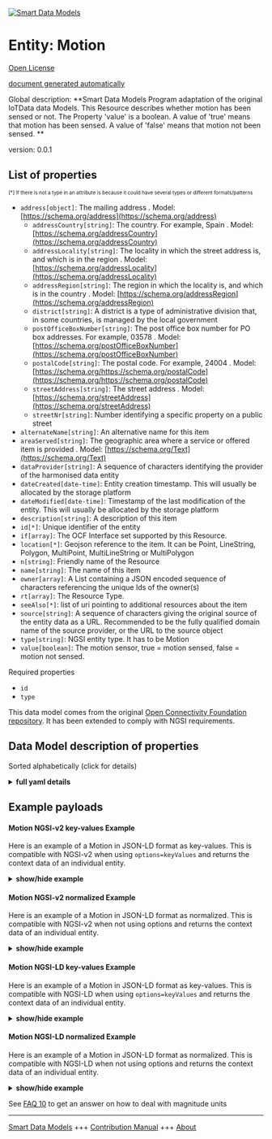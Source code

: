 <!-- 10-Header -->    
[![Smart Data Models](https://smartdatamodels.org/wp-content/uploads/2022/01/SmartDataModels_logo.png "Logo")](https://smartdatamodels.org)    
Entity: Motion    
==============<!-- /10-Header -->    
<!-- 15-License -->    
[Open License](https://github.com/smart-data-models//dataModel.OCF/blob/master/Motion/LICENSE.md)    
[document generated automatically](https://docs.google.com/presentation/d/e/2PACX-1vTs-Ng5dIAwkg91oTTUdt8ua7woBXhPnwavZ0FxgR8BsAI_Ek3C5q97Nd94HS8KhP-r_quD4H0fgyt3/pub?start=false&loop=false&delayms=3000#slide=id.gb715ace035_0_60)    
<!-- /15-License -->    
<!-- 20-Description -->    
Global description: **Smart Data Models Program adaptation of the original IoTData data Models. This Resource describes whether motion has been sensed or not. The Property 'value' is a boolean. A value of 'true' means that motion has been sensed. A value of 'false' means that motion not been sensed. **    
version: 0.0.1    
<!-- /20-Description -->    
<!-- 30-PropertiesList -->    
## List of properties    
<sup><sub>[*] If there is not a type in an attribute is because it could have several types or different formats/patterns</sub></sup>    
- `address[object]`: The mailing address  . Model: [https://schema.org/address](https://schema.org/address)	- `addressCountry[string]`: The country. For example, Spain  . Model: [https://schema.org/addressCountry](https://schema.org/addressCountry)    
	- `addressLocality[string]`: The locality in which the street address is, and which is in the region  . Model: [https://schema.org/addressLocality](https://schema.org/addressLocality)    
	- `addressRegion[string]`: The region in which the locality is, and which is in the country  . Model: [https://schema.org/addressRegion](https://schema.org/addressRegion)    
	- `district[string]`: A district is a type of administrative division that, in some countries, is managed by the local government      
	- `postOfficeBoxNumber[string]`: The post office box number for PO box addresses. For example, 03578  . Model: [https://schema.org/postOfficeBoxNumber](https://schema.org/postOfficeBoxNumber)    
	- `postalCode[string]`: The postal code. For example, 24004  . Model: [https://schema.org/https://schema.org/postalCode](https://schema.org/https://schema.org/postalCode)    
	- `streetAddress[string]`: The street address  . Model: [https://schema.org/streetAddress](https://schema.org/streetAddress)    
	- `streetNr[string]`: Number identifying a specific property on a public street      
- `alternateName[string]`: An alternative name for this item  - `areaServed[string]`: The geographic area where a service or offered item is provided  . Model: [https://schema.org/Text](https://schema.org/Text)- `dataProvider[string]`: A sequence of characters identifying the provider of the harmonised data entity  - `dateCreated[date-time]`: Entity creation timestamp. This will usually be allocated by the storage platform  - `dateModified[date-time]`: Timestamp of the last modification of the entity. This will usually be allocated by the storage platform  - `description[string]`: A description of this item  - `id[*]`: Unique identifier of the entity  - `if[array]`: The OCF Interface set supported by this Resource.  - `location[*]`: Geojson reference to the item. It can be Point, LineString, Polygon, MultiPoint, MultiLineString or MultiPolygon  - `n[string]`: Friendly name of the Resource  - `name[string]`: The name of this item  - `owner[array]`: A List containing a JSON encoded sequence of characters referencing the unique Ids of the owner(s)  - `rt[array]`: The Resource Type.  - `seeAlso[*]`: list of uri pointing to additional resources about the item  - `source[string]`: A sequence of characters giving the original source of the entity data as a URL. Recommended to be the fully qualified domain name of the source provider, or the URL to the source object  - `type[string]`: NGSI entity type. It has to be Motion  - `value[boolean]`: The motion sensor, true = motion sensed, false = motion not sensed.  <!-- /30-PropertiesList -->    
<!-- 35-RequiredProperties -->    
Required properties    
- `id`  - `type`  <!-- /35-RequiredProperties -->    
<!-- 40-RequiredProperties -->    
This data model comes from the original [Open Connectivity Foundation repository](https://github.com/openconnectivityfoundation/IoTDataModels). It has been extended to comply with NGSI requirements.    
<!-- /40-RequiredProperties -->    
<!-- 50-DataModelHeader -->    
## Data Model description of properties    
Sorted alphabetically (click for details)    
<!-- /50-DataModelHeader -->    
<!-- 60-ModelYaml -->    
<details><summary><strong>full yaml details</strong></summary>      
```yaml    
Motion:      
  description: 'Smart Data Models Program adaptation of the original IoTData data Models. This Resource describes whether motion has been sensed or not. The Property ''value'' is a boolean. A value of ''true'' means that motion has been sensed. A value of ''false'' means that motion not been sensed. '      
  properties:      
    address:      
      description: The mailing address      
      properties:      
        addressCountry:      
          description: 'The country. For example, Spain'      
          type: string      
          x-ngsi:      
            model: https://schema.org/addressCountry      
            type: Property      
        addressLocality:      
          description: 'The locality in which the street address is, and which is in the region'      
          type: string      
          x-ngsi:      
            model: https://schema.org/addressLocality      
            type: Property      
        addressRegion:      
          description: 'The region in which the locality is, and which is in the country'      
          type: string      
          x-ngsi:      
            model: https://schema.org/addressRegion      
            type: Property      
        district:      
          description: 'A district is a type of administrative division that, in some countries, is managed by the local government'      
          type: string      
          x-ngsi:      
            type: Property      
        postOfficeBoxNumber:      
          description: 'The post office box number for PO box addresses. For example, 03578'      
          type: string      
          x-ngsi:      
            model: https://schema.org/postOfficeBoxNumber      
            type: Property      
        postalCode:      
          description: 'The postal code. For example, 24004'      
          type: string      
          x-ngsi:      
            model: https://schema.org/https://schema.org/postalCode      
            type: Property      
        streetAddress:      
          description: The street address      
          type: string      
          x-ngsi:      
            model: https://schema.org/streetAddress      
            type: Property      
        streetNr:      
          description: Number identifying a specific property on a public street      
          type: string      
          x-ngsi:      
            type: Property      
      type: object      
      x-ngsi:      
        model: https://schema.org/address      
        type: Property      
    alternateName:      
      description: An alternative name for this item      
      type: string      
      x-ngsi:      
        type: Property      
    areaServed:      
      description: The geographic area where a service or offered item is provided      
      type: string      
      x-ngsi:      
        model: https://schema.org/Text      
        type: Property      
    dataProvider:      
      description: A sequence of characters identifying the provider of the harmonised data entity      
      type: string      
      x-ngsi:      
        type: Property      
    dateCreated:      
      description: Entity creation timestamp. This will usually be allocated by the storage platform      
      format: date-time      
      type: string      
      x-ngsi:      
        type: Property      
    dateModified:      
      description: Timestamp of the last modification of the entity. This will usually be allocated by the storage platform      
      format: date-time      
      type: string      
      x-ngsi:      
        type: Property      
    description:      
      description: A description of this item      
      type: string      
      x-ngsi:      
        type: Property      
    id:      
      anyOf:      
        - description: Identifier format of any NGSI entity      
          maxLength: 256      
          minLength: 1      
          pattern: ^[\w\-\.\{\}\$\+\*\[\]`|~^@!,:\\]+$      
          type: string      
          x-ngsi:      
            type: Property      
        - description: Identifier format of any NGSI entity      
          format: uri      
          type: string      
          x-ngsi:      
            type: Property      
      description: Unique identifier of the entity      
      x-ngsi:      
        type: Property      
    if:      
      description: The OCF Interface set supported by this Resource.      
      items:      
        enum:      
          - oic.if.s      
          - oic.if.baseline      
        type: string      
      minItems: 2      
      readOnly: true      
      type: array      
      uniqueItems: true      
      x-ngsi:      
        type: Property      
    location:      
      description: 'Geojson reference to the item. It can be Point, LineString, Polygon, MultiPoint, MultiLineString or MultiPolygon'      
      oneOf:      
        - description: Geojson reference to the item. Point      
          properties:      
            bbox:      
              items:      
                type: number      
              minItems: 4      
              type: array      
            coordinates:      
              items:      
                type: number      
              minItems: 2      
              type: array      
            type:      
              enum:      
                - Point      
              type: string      
          required:      
            - type      
            - coordinates      
          title: GeoJSON Point      
          type: object      
          x-ngsi:      
            type: GeoProperty      
        - description: Geojson reference to the item. LineString      
          properties:      
            bbox:      
              items:      
                type: number      
              minItems: 4      
              type: array      
            coordinates:      
              items:      
                items:      
                  type: number      
                minItems: 2      
                type: array      
              minItems: 2      
              type: array      
            type:      
              enum:      
                - LineString      
              type: string      
          required:      
            - type      
            - coordinates      
          title: GeoJSON LineString      
          type: object      
          x-ngsi:      
            type: GeoProperty      
        - description: Geojson reference to the item. Polygon      
          properties:      
            bbox:      
              items:      
                type: number      
              minItems: 4      
              type: array      
            coordinates:      
              items:      
                items:      
                  items:      
                    type: number      
                  minItems: 2      
                  type: array      
                minItems: 4      
                type: array      
              type: array      
            type:      
              enum:      
                - Polygon      
              type: string      
          required:      
            - type      
            - coordinates      
          title: GeoJSON Polygon      
          type: object      
          x-ngsi:      
            type: GeoProperty      
        - description: Geojson reference to the item. MultiPoint      
          properties:      
            bbox:      
              items:      
                type: number      
              minItems: 4      
              type: array      
            coordinates:      
              items:      
                items:      
                  type: number      
                minItems: 2      
                type: array      
              type: array      
            type:      
              enum:      
                - MultiPoint      
              type: string      
          required:      
            - type      
            - coordinates      
          title: GeoJSON MultiPoint      
          type: object      
          x-ngsi:      
            type: GeoProperty      
        - description: Geojson reference to the item. MultiLineString      
          properties:      
            bbox:      
              items:      
                type: number      
              minItems: 4      
              type: array      
            coordinates:      
              items:      
                items:      
                  items:      
                    type: number      
                  minItems: 2      
                  type: array      
                minItems: 2      
                type: array      
              type: array      
            type:      
              enum:      
                - MultiLineString      
              type: string      
          required:      
            - type      
            - coordinates      
          title: GeoJSON MultiLineString      
          type: object      
          x-ngsi:      
            type: GeoProperty      
        - description: Geojson reference to the item. MultiLineString      
          properties:      
            bbox:      
              items:      
                type: number      
              minItems: 4      
              type: array      
            coordinates:      
              items:      
                items:      
                  items:      
                    items:      
                      type: number      
                    minItems: 2      
                    type: array      
                  minItems: 4      
                  type: array      
                type: array      
              type: array      
            type:      
              enum:      
                - MultiPolygon      
              type: string      
          required:      
            - type      
            - coordinates      
          title: GeoJSON MultiPolygon      
          type: object      
          x-ngsi:      
            type: GeoProperty      
      x-ngsi:      
        type: GeoProperty      
    n:      
      description: Friendly name of the Resource      
      maxLength: 64      
      readOnly: true      
      type: string      
      x-ngsi:      
        type: Property      
    name:      
      description: The name of this item      
      type: string      
      x-ngsi:      
        type: Property      
    owner:      
      description: A List containing a JSON encoded sequence of characters referencing the unique Ids of the owner(s)      
      items:      
        anyOf:      
          - description: Identifier format of any NGSI entity      
            maxLength: 256      
            minLength: 1      
            pattern: ^[\w\-\.\{\}\$\+\*\[\]`|~^@!,:\\]+$      
            type: string      
            x-ngsi:      
              type: Property      
          - description: Identifier format of any NGSI entity      
            format: uri      
            type: string      
            x-ngsi:      
              type: Property      
        description: Unique identifier of the entity      
        x-ngsi:      
          type: Property      
      type: array      
      x-ngsi:      
        type: Property      
    rt:      
      description: The Resource Type.      
      items:      
        enum:      
          - oic.r.sensor.motion      
        maxLength: 64      
        type: string      
      minItems: 1      
      readOnly: true      
      type: array      
      uniqueItems: true      
      x-ngsi:      
        type: Property      
    seeAlso:      
      description: list of uri pointing to additional resources about the item      
      oneOf:      
        - items:      
            format: uri      
            type: string      
          minItems: 1      
          type: array      
        - format: uri      
          type: string      
      x-ngsi:      
        type: Property      
    source:      
      description: 'A sequence of characters giving the original source of the entity data as a URL. Recommended to be the fully qualified domain name of the source provider, or the URL to the source object'      
      type: string      
      x-ngsi:      
        type: Property      
    type:      
      description: NGSI entity type. It has to be Motion      
      enum:      
        - Motion      
      type: string      
      x-ngsi:      
        type: Property      
    value:      
      description: 'The motion sensor, true = motion sensed, false = motion not sensed.'      
      readOnly: true      
      type: boolean      
      x-ngsi:      
        type: Property      
  required:      
    - id      
    - type      
  type: object      
  x-derived-from: https://github.com/OpenInterConnect/IoTDataModels/blob/master/MotionResURI.swagger.json      
  x-disclaimer: 'Redistribution and use in source and binary forms, with or without modification, are permitted  provided that the license conditions are met. Copyleft (c) 2022 Contributors to Smart Data Models Program'      
  x-license-url: https://github.com/smart-data-models/dataModel.OCF/blob/master/Motion/LICENSE.md      
  x-model-schema: https://smart-data-models.github.io/dataModel.IoTDataModels/Motion/schema.json      
  x-model-tags: OCF      
  x-version: 0.0.1      
```    
</details>      
<!-- /60-ModelYaml -->    
<!-- 70-MiddleNotes -->    
<!-- /70-MiddleNotes -->    
<!-- 80-Examples -->    
## Example payloads      
#### Motion NGSI-v2 key-values Example      
Here is an example of a Motion in JSON-LD format as key-values. This is compatible with NGSI-v2 when  using `options=keyValues` and returns the context data of an individual entity.    
<details><summary><strong>show/hide example</strong></summary>      
```json  
{  
  "id": "urn:ngsi-ld:Motion:id:WJTJ:57187676",  
  "dateCreated": "2019-07-10T18:06:29Z",  
  "dateModified": "2001-04-25T00:12:11Z",  
  "source": "Home expert watch result. Necessary bill picture time mean protect arrive. Sort home generation hope activity ",  
  "name": "Appear close than because chair article interest. Serious another red speech. Science weight house w",  
  "alternateName": "Training hard own six himself land guess kind. Fact travel organization be or. College most attention d",  
  "description": "Wonder picture bed ",  
  "dataProvider": "Loss sta",  
  "owner": [  
    "urn:ngsi-ld:Motion:items:KBNW:57561673",  
    "urn:ngsi-ld:Motion:items:JGNJ:31536690"  
  ],  
  "seeAlso": [  
    "urn:ngsi-ld:Motion:items:OMHS:02373339"  
  ],  
  "location": {  
    "type": "Point",  
    "coordinates": [  
      57.4145695,  
      -150.804706  
    ]  
  },  
  "address": {  
    "streetAddress": "Color mother believe. Ahead miss watch board middle me a",  
    "addressLocality": "Bit various front chair like middle stat",  
    "addressRegion": "Service design medical we.",  
    "addressCountry": "Career official outside Mr environment far. Card yeah productio",  
    "postalCode": "Center politics theory interesting population letter. Edge strong how question.",  
    "postOfficeBoxNumber": "Learn buy program under. Read glass enough fine key fall seat. Whom example study we.",  
    "streetNr": "Sell produce business majority drug simple since. Me arrive four four small head.",  
    "district": "Exactly what every support. Even mean exactly resource decision southern fight. Huge dark street."  
  },  
  "areaServed": "Project wide teacher myself card scene. Dog get we.",  
  "rt": [  
    "oic.r.sensor.motion"  
  ],  
  "value": true,  
  "n": "Shake half design campaign.",  
  "if": [  
    "oic.if.s",  
    "oic.if.baseline"  
  ],  
  "type": "Motion"  
}  
```  
</details>    
#### Motion NGSI-v2 normalized Example      
Here is an example of a Motion in JSON-LD format as normalized. This is compatible with NGSI-v2 when not using options and returns the context data of an individual entity.    
<details><summary><strong>show/hide example</strong></summary>      
```json  
{  
  "id": "urn:ngsi-ld:Motion:id:WJTJ:57187676",  
  "dateCreated": {  
    "type": "DateTime",  
    "value": "2019-07-10T18:06:29Z"  
  },  
  "dateModified": {  
    "type": "DateTime",  
    "value": "2001-04-25T00:12:11Z"  
  },  
  "source": {  
    "type": "Text",  
    "value": "Home expert watch result. Necessary bill picture time mean protect arrive. Sort home generation hope activity "  
  },  
  "name": {  
    "type": "Text",  
    "value": "Appear close than because chair article interest. Serious another red speech. Science weight house w"  
  },  
  "alternateName": {  
    "type": "Text",  
    "value": "Training hard own six himself land guess kind. Fact travel organization be or. College most attention d"  
  },  
  "description": {  
    "type": "Text",  
    "value": "Wonder picture bed "  
  },  
  "dataProvider": {  
    "type": "Text",  
    "value": "Loss sta"  
  },  
  "owner": {  
    "type": "StructuredValue",  
    "value": [  
      "urn:ngsi-ld:Motion:items:KBNW:57561673",  
      "urn:ngsi-ld:Motion:items:JGNJ:31536690"  
    ]  
  },  
  "seeAlso": {  
    "type": "StructuredValue",  
    "value": [  
      "urn:ngsi-ld:Motion:items:OMHS:02373339"  
    ]  
  },  
  "location": {  
    "type": "geo:json",  
    "value": {  
      "type": "Point",  
      "coordinates": [  
        57.4145695,  
        -150.804706  
      ]  
    }  
  },  
  "address": {  
    "type": "StructuredValue",  
    "value": {  
      "streetAddress": "Color mother believe. Ahead miss watch board middle me a",  
      "addressLocality": "Bit various front chair like middle stat",  
      "addressRegion": "Service design medical we.",  
      "addressCountry": "Career official outside Mr environment far. Card yeah productio",  
      "postalCode": "Center politics theory interesting population letter. Edge strong how question.",  
      "postOfficeBoxNumber": "Learn buy program under. Read glass enough fine key fall seat. Whom example study we.",  
      "streetNr": "Sell produce business majority drug simple since. Me arrive four four small head.",  
      "district": "Exactly what every support. Even mean exactly resource decision southern fight. Huge dark street."  
    }  
  },  
  "areaServed": {  
    "type": "Text",  
    "value": "Project wide teacher myself card scene. Dog get we."  
  },  
  "rt": {  
    "type": "StructuredValue",  
    "value": [  
      "oic.r.sensor.motion"  
    ]  
  },  
  "value": {  
    "type": "Boolean",  
    "value": true  
  },  
  "n": {  
    "type": "Text",  
    "value": "Shake half design campaign."  
  },  
  "if": {  
    "type": "StructuredValue",  
    "value": [  
      "oic.if.s",  
      "oic.if.baseline"  
    ]  
  },  
  "type": "Motion"  
}  
```  
</details>    
#### Motion NGSI-LD key-values Example      
Here is an example of a Motion in JSON-LD format as key-values. This is compatible with NGSI-LD when  using `options=keyValues` and returns the context data of an individual entity.    
<details><summary><strong>show/hide example</strong></summary>      
```json  
{  
  "id": "urn:ngsi-ld:Motion:id:WJTJ:57187676",  
  "dateCreated": "2019-07-10T18:06:29Z",  
  "dateModified": "2001-04-25T00:12:11Z",  
  "source": "Home expert watch result. Necessary bill picture time mean protect arrive. Sort home generation hope activity ",  
  "name": "Appear close than because chair article interest. Serious another red speech. Science weight house w",  
  "alternateName": "Training hard own six himself land guess kind. Fact travel organization be or. College most attention d",  
  "description": "Wonder picture bed ",  
  "dataProvider": "Loss sta",  
  "owner": [  
    "urn:ngsi-ld:Motion:items:KBNW:57561673",  
    "urn:ngsi-ld:Motion:items:JGNJ:31536690"  
  ],  
  "seeAlso": [  
    "urn:ngsi-ld:Motion:items:OMHS:02373339"  
  ],  
  "location": {  
    "type": "Point",  
    "coordinates": [  
      57.4145695,  
      -150.804706  
    ]  
  },  
  "address": {  
    "streetAddress": "Color mother believe. Ahead miss watch board middle me a",  
    "addressLocality": "Bit various front chair like middle stat",  
    "addressRegion": "Service design medical we.",  
    "addressCountry": "Career official outside Mr environment far. Card yeah productio",  
    "postalCode": "Center politics theory interesting population letter. Edge strong how question.",  
    "postOfficeBoxNumber": "Learn buy program under. Read glass enough fine key fall seat. Whom example study we.",  
    "streetNr": "Sell produce business majority drug simple since. Me arrive four four small head.",  
    "district": "Exactly what every support. Even mean exactly resource decision southern fight. Huge dark street."  
  },  
  "areaServed": "Project wide teacher myself card scene. Dog get we.",  
  "rt": [  
    "oic.r.sensor.motion"  
  ],  
  "value": true,  
  "n": "Shake half design campaign.",  
  "if": [  
    "oic.if.s",  
    "oic.if.baseline"  
  ],  
  "type": "Motion",  
  "@context": [  
    "https://smartdatamodels.org/context.jsonld"  
  ]  
}  
```  
</details>    
#### Motion NGSI-LD normalized Example      
Here is an example of a Motion in JSON-LD format as normalized. This is compatible with NGSI-LD when not using options and returns the context data of an individual entity.    
<details><summary><strong>show/hide example</strong></summary>      
```json  
{  
    "id": "urn:ngsi-ld:Motion:id:WJTJ:57187676",  
    "dateCreated": {  
        "type": "Property",  
        "value": {  
            "@type": "DateTime",  
            "@value": "2019-07-10T18:06:29Z"  
        }  
    },  
    "dateModified": {  
        "type": "Property",  
        "value": {  
            "@type": "DateTime",  
            "@value": "2001-04-25T00:12:11Z"  
        }  
    },  
    "source": {  
        "type": "Property",  
        "value": "Home expert watch result. Necessary bill picture time mean protect arrive. Sort home generation hope activity "  
    },  
    "name": {  
        "type": "Property",  
        "value": "Appear close than because chair article interest. Serious another red speech. Science weight house w"  
    },  
    "alternateName": {  
        "type": "Property",  
        "value": "Training hard own six himself land guess kind. Fact travel organization be or. College most attention d"  
    },  
    "description": {  
        "type": "Property",  
        "value": "Wonder picture bed "  
    },  
    "dataProvider": {  
        "type": "Property",  
        "value": "Loss sta"  
    },  
    "owner": {  
        "type": "Property",  
        "value": [  
            "urn:ngsi-ld:Motion:items:KBNW:57561673",  
            "urn:ngsi-ld:Motion:items:JGNJ:31536690"  
        ]  
    },  
    "seeAlso": {  
        "type": "Property",  
        "value": [  
            "urn:ngsi-ld:Motion:items:OMHS:02373339"  
        ]  
    },  
    "location": {  
        "type": "GeoProperty",  
        "value": {  
            "type": "Point",  
            "coordinates": [  
                57.4145695,  
                -150.804706  
            ]  
        }  
    },  
    "address": {  
        "type": "Property",  
        "value": {  
            "streetAddress": "Color mother believe. Ahead miss watch board middle me a",  
            "addressLocality": "Bit various front chair like middle stat",  
            "addressRegion": "Service design medical we.",  
            "addressCountry": "Career official outside Mr environment far. Card yeah productio",  
            "postalCode": "Center politics theory interesting population letter. Edge strong how question.",  
            "postOfficeBoxNumber": "Learn buy program under. Read glass enough fine key fall seat. Whom example study we.",  
            "streetNr": "Sell produce business majority drug simple since. Me arrive four four small head.",  
            "district": "Exactly what every support. Even mean exactly resource decision southern fight. Huge dark street."  
        }  
    },  
    "areaServed": {  
        "type": "Property",  
        "value": "Project wide teacher myself card scene. Dog get we."  
    },  
    "rt": {  
        "type": "Property",  
        "value": [  
            "oic.r.sensor.motion"  
        ]  
    },  
    "value": {  
        "type": "Property",  
        "value": true  
    },  
    "n": {  
        "type": "Property",  
        "value": "Shake half design campaign."  
    },  
    "if": {  
        "type": "Property",  
        "value": [  
            "oic.if.s",  
            "oic.if.baseline"  
        ]  
    },  
    "type": "Motion",  
    "@context": [  
        "https://smartdatamodels.org/context.jsonld"  
    ]  
}  
```  
</details><!-- /80-Examples -->    
<!-- 90-FooterNotes -->    
<!-- /90-FooterNotes -->    
<!-- 95-Units -->    
See [FAQ 10](https://smartdatamodels.org/index.php/faqs/) to get an answer on how to deal with magnitude units    
<!-- /95-Units -->    
<!-- 97-LastFooter -->    
---    
[Smart Data Models](https://smartdatamodels.org) +++ [Contribution Manual](https://bit.ly/contribution_manual) +++ [About](https://bit.ly/Introduction_SDM)<!-- /97-LastFooter -->    

